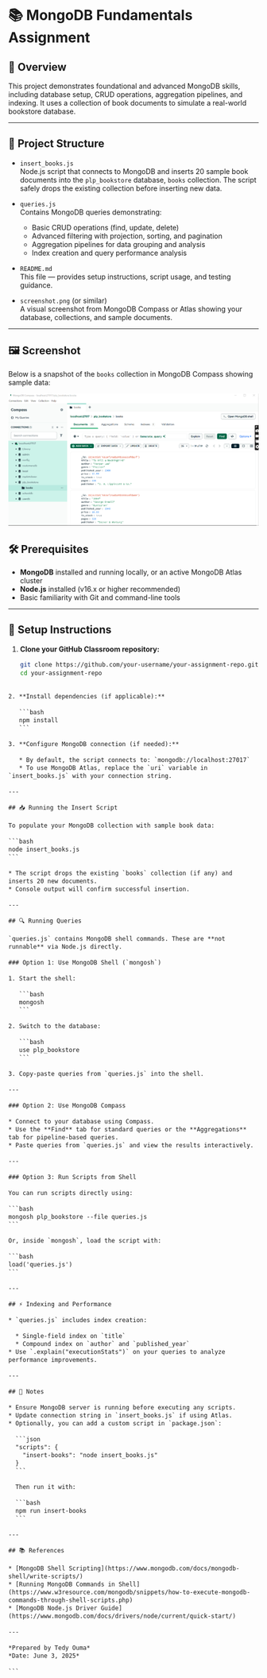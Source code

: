 # 📚 MongoDB Fundamentals Assignment

## 📖 Overview

This project demonstrates foundational and advanced MongoDB skills, including database setup, CRUD operations, aggregation pipelines, and indexing. It uses a collection of book documents to simulate a real-world bookstore database.

---

## 📁 Project Structure

- `insert_books.js`  
  Node.js script that connects to MongoDB and inserts 20 sample book documents into the `plp_bookstore` database, `books` collection. The script safely drops the existing collection before inserting new data.

- `queries.js`  
  Contains MongoDB queries demonstrating:
  - Basic CRUD operations (find, update, delete)
  - Advanced filtering with projection, sorting, and pagination
  - Aggregation pipelines for data grouping and analysis
  - Index creation and query performance analysis

- `README.md`  
  This file — provides setup instructions, script usage, and testing guidance.

- `screenshot.png` (or similar)  
  A visual screenshot from MongoDB Compass or Atlas showing your database, collections, and sample documents.

---

## 🖼️ Screenshot

Below is a snapshot of the `books` collection in MongoDB Compass showing sample data:

![MongoDB Compass Screenshot](mongodb_compass_view.png)

## 🛠️ Prerequisites

- **MongoDB** installed and running locally, or an active MongoDB Atlas cluster  
- **Node.js** installed (v16.x or higher recommended)  
- Basic familiarity with Git and command-line tools

---

## 🚀 Setup Instructions

1. **Clone your GitHub Classroom repository:**

   ```bash
   git clone https://github.com/your-username/your-assignment-repo.git
   cd your-assignment-repo
````

2. **Install dependencies (if applicable):**

   ```bash
   npm install
   ```

3. **Configure MongoDB connection (if needed):**

   * By default, the script connects to: `mongodb://localhost:27017`
   * To use MongoDB Atlas, replace the `uri` variable in `insert_books.js` with your connection string.

---

## 📥 Running the Insert Script

To populate your MongoDB collection with sample book data:

```bash
node insert_books.js
```

* The script drops the existing `books` collection (if any) and inserts 20 new documents.
* Console output will confirm successful insertion.

---

## 🔍 Running Queries

`queries.js` contains MongoDB shell commands. These are **not runnable** via Node.js directly.

### Option 1: Use MongoDB Shell (`mongosh`)

1. Start the shell:

   ```bash
   mongosh
   ```

2. Switch to the database:

   ```bash
   use plp_bookstore
   ```

3. Copy-paste queries from `queries.js` into the shell.

---

### Option 2: Use MongoDB Compass

* Connect to your database using Compass.
* Use the **Find** tab for standard queries or the **Aggregations** tab for pipeline-based queries.
* Paste queries from `queries.js` and view the results interactively.

---

### Option 3: Run Scripts from Shell

You can run scripts directly using:

```bash
mongosh plp_bookstore --file queries.js
```

Or, inside `mongosh`, load the script with:

```bash
load('queries.js')
```

---

## ⚡ Indexing and Performance

* `queries.js` includes index creation:

  * Single-field index on `title`
  * Compound index on `author` and `published_year`
* Use `.explain("executionStats")` on your queries to analyze performance improvements.

---

## 📌 Notes

* Ensure MongoDB server is running before executing any scripts.
* Update connection string in `insert_books.js` if using Atlas.
* Optionally, you can add a custom script in `package.json`:

  ```json
  "scripts": {
    "insert-books": "node insert_books.js"
  }
  ```

  Then run it with:

  ```bash
  npm run insert-books
  ```

---

## 📚 References

* [MongoDB Shell Scripting](https://www.mongodb.com/docs/mongodb-shell/write-scripts/)
* [Running MongoDB Commands in Shell](https://www.w3resource.com/mongodb/snippets/how-to-execute-mongodb-commands-through-shell-scripts.php)
* [MongoDB Node.js Driver Guide](https://www.mongodb.com/docs/drivers/node/current/quick-start/)

---

*Prepared by Tedy Ouma*
*Date: June 3, 2025*

```
